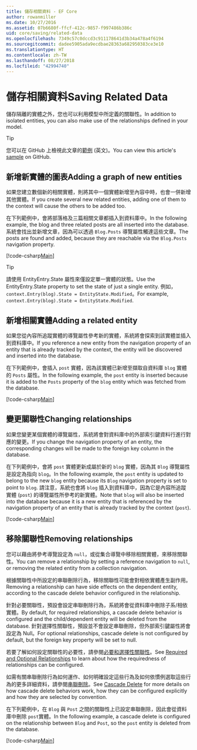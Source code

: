 ```yaml
---
title: 儲存相關資料 - EF Core
author: rowanmiller
ms.date: 10/27/2016
ms.assetid: 07b6680f-ffcf-412c-9857-f997486b386c
uid: core/saving/related-data
ms.openlocfilehash: 7349c57c0dccd3c911178641d3b34a478a4f6194
ms.sourcegitcommit: dadee5905ada9ecdbae28363a682950383ce3e10
ms.translationtype: HT
ms.contentlocale: zh-TW
ms.lasthandoff: 08/27/2018
ms.locfileid: "42994740"
---
```

# <a name="saving-related-data"></a><span data-ttu-id="5de1a-102">儲存相關資料</span><span class="sxs-lookup"><span data-stu-id="5de1a-102">Saving Related Data</span></span>

<span data-ttu-id="5de1a-103">儲存隔離的實體之外，您也可以利用模型中所定義的關聯性。</span><span class="sxs-lookup"><span data-stu-id="5de1a-103">In addition to isolated entities, you can also make use of the relationships defined in your model.</span></span>

> [!TIP]  
> <span data-ttu-id="5de1a-104">您可以在 GitHub 上檢視此文章的[範例](https://github.com/aspnet/EntityFramework.Docs/tree/master/samples/core/Saving/Saving/RelatedData/) \(英文\)。</span><span class="sxs-lookup"><span data-stu-id="5de1a-104">You can view this article's [sample](https://github.com/aspnet/EntityFramework.Docs/tree/master/samples/core/Saving/Saving/RelatedData/) on GitHub.</span></span>

## <a name="adding-a-graph-of-new-entities"></a><span data-ttu-id="5de1a-105">新增新實體的圖表</span><span class="sxs-lookup"><span data-stu-id="5de1a-105">Adding a graph of new entities</span></span>

<span data-ttu-id="5de1a-106">如果您建立數個新的相關實體，則將其中一個實體新增至內容中時，也會一併新增其他實體。</span><span class="sxs-lookup"><span data-stu-id="5de1a-106">If you create several new related entities, adding one of them to the context will cause the others to be added too.</span></span>

<span data-ttu-id="5de1a-107">在下列範例中，會將部落格及三篇相關文章都插入到資料庫中。</span><span class="sxs-lookup"><span data-stu-id="5de1a-107">In the following example, the blog and three related posts are all inserted into the database.</span></span> <span data-ttu-id="5de1a-108">系統會找出並新增文章，因為可以透過 `Blog.Posts` 導覽屬性觸達這些文章。</span><span class="sxs-lookup"><span data-stu-id="5de1a-108">The posts are found and added, because they are reachable via the `Blog.Posts` navigation property.</span></span>

[!code-csharp[Main](../../../samples/core/Saving/Saving/RelatedData/Sample.cs#AddingGraphOfEntities)]

> [!TIP]  
> <span data-ttu-id="5de1a-109">請使用 EntityEntry.State 屬性來僅設定單一實體的狀態。</span><span class="sxs-lookup"><span data-stu-id="5de1a-109">Use the EntityEntry.State property to set the state of just a single entity.</span></span> <span data-ttu-id="5de1a-110">例如，`context.Entry(blog).State = EntityState.Modified`。</span><span class="sxs-lookup"><span data-stu-id="5de1a-110">For example, `context.Entry(blog).State = EntityState.Modified`.</span></span>

## <a name="adding-a-related-entity"></a><span data-ttu-id="5de1a-111">新增相關實體</span><span class="sxs-lookup"><span data-stu-id="5de1a-111">Adding a related entity</span></span>

<span data-ttu-id="5de1a-112">如果您從內容所追蹤實體的導覽屬性參考新的實體，系統將會探索到該實體並插入到資料庫中。</span><span class="sxs-lookup"><span data-stu-id="5de1a-112">If you reference a new entity from the navigation property of an entity that is already tracked by the context, the entity will be discovered and inserted into the database.</span></span>

<span data-ttu-id="5de1a-113">在下列範例中，會插入 `post` 實體，因為該實體已新增至擷取自資料庫 `blog` 實體的 `Posts` 屬性。</span><span class="sxs-lookup"><span data-stu-id="5de1a-113">In the following example, the `post` entity is inserted because it is added to the `Posts` property of the `blog` entity which was fetched from the database.</span></span>

[!code-csharp[Main](../../../samples/core/Saving/Saving/RelatedData/Sample.cs#AddingRelatedEntity)]

## <a name="changing-relationships"></a><span data-ttu-id="5de1a-114">變更關聯性</span><span class="sxs-lookup"><span data-stu-id="5de1a-114">Changing relationships</span></span>

<span data-ttu-id="5de1a-115">如果您變更某個實體的導覽屬性，系統將會對資料庫中的外部索引鍵資料行進行對應的變更。</span><span class="sxs-lookup"><span data-stu-id="5de1a-115">If you change the navigation property of an entity, the corresponding changes will be made to the foreign key column in the database.</span></span>

<span data-ttu-id="5de1a-116">在下列範例中，會將 `post` 實體更新成屬於新的 `blog` 實體，因為其 `Blog` 導覽屬性是設定為指向 `blog`。</span><span class="sxs-lookup"><span data-stu-id="5de1a-116">In the following example, the `post` entity is updated to belong to the new `blog` entity because its `Blog` navigation property is set to point to `blog`.</span></span> <span data-ttu-id="5de1a-117">請注意，系統也會將 `blog` 插入到資料庫中，因為它是內容所追蹤實體 (`post`) 的導覽屬性所參考的新實體。</span><span class="sxs-lookup"><span data-stu-id="5de1a-117">Note that `blog` will also be inserted into the database because it is a new entity that is referenced by the navigation property of an entity that is already tracked by the context (`post`).</span></span>

[!code-csharp[Main](../../../samples/core/Saving/Saving/RelatedData/Sample.cs#ChangingRelationships)]

## <a name="removing-relationships"></a><span data-ttu-id="5de1a-118">移除關聯性</span><span class="sxs-lookup"><span data-stu-id="5de1a-118">Removing relationships</span></span>

<span data-ttu-id="5de1a-119">您可以藉由將參考導覽設定為 `null`，或從集合導覽中移除相關實體，來移除關聯性。</span><span class="sxs-lookup"><span data-stu-id="5de1a-119">You can remove a relationship by setting a reference navigation to `null`, or removing the related entity from a collection navigation.</span></span>

<span data-ttu-id="5de1a-120">根據關聯性中所設定的串聯刪除行為，移除關聯性可能會對相依實體產生副作用。</span><span class="sxs-lookup"><span data-stu-id="5de1a-120">Removing a relationship can have side effects on the dependent entity, according to the cascade delete behavior configured in the relationship.</span></span>

<span data-ttu-id="5de1a-121">針對必要關聯性，預設會設定串聯刪除行為，系統將會從資料庫中刪除子系/相依實體。</span><span class="sxs-lookup"><span data-stu-id="5de1a-121">By default, for required relationships, a cascade delete behavior is configured and the child/dependent entity will be deleted from the database.</span></span> <span data-ttu-id="5de1a-122">針對選擇性關聯性，預設並不會設定串聯刪除，但外部索引鍵屬性將會設定為 Null。</span><span class="sxs-lookup"><span data-stu-id="5de1a-122">For optional relationships, cascade delete is not configured by default, but the foreign key property will be set to null.</span></span>

<span data-ttu-id="5de1a-123">若要了解如何設定關聯性的必要性，請參閱[必要和選擇性關聯性](../modeling/relationships.md#required-and-optional-relationships)。</span><span class="sxs-lookup"><span data-stu-id="5de1a-123">See [Required and Optional Relationships](../modeling/relationships.md#required-and-optional-relationships) to learn about how the requiredness of relationships can be configured.</span></span>

<span data-ttu-id="5de1a-124">如需有關串聯刪除行為如何運作、如何明確設定這些行為及如何依慣例選取這些行為的更多詳細資料，請參閱[串聯刪除](cascade-delete.md)。</span><span class="sxs-lookup"><span data-stu-id="5de1a-124">See [Cascade Delete](cascade-delete.md) for more details on how cascade delete behaviors work, how they can be configured explicitly and  how they are selected by convention.</span></span>

<span data-ttu-id="5de1a-125">在下列範例中，在 `Blog` 與 `Post` 之間的關聯性上已設定串聯刪除，因此會從資料庫中刪除 `post`實體。</span><span class="sxs-lookup"><span data-stu-id="5de1a-125">In the following example, a cascade delete is configured on the relationship between `Blog` and `Post`, so the `post` entity is deleted from the database.</span></span>

[!code-csharp[Main](../../../samples/core/Saving/Saving/RelatedData/Sample.cs#RemovingRelationships)]

